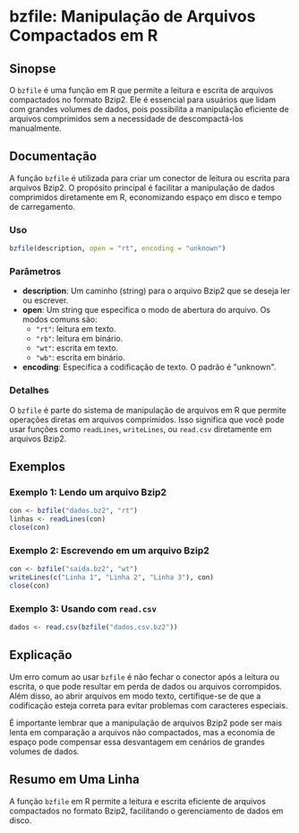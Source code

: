 <!--
Meta Description: # bzfile: Manipulação de Arquivos Compactados em R ## Sinopse O `bzfile` é uma função em R que permite a leitura e escrita de arquivos compactados no ...
Meta Keywords: arquivos, bzfile, que, bzip2, dados
-->

# bzfile: Manipulação de Arquivos Compactados em R

## Sinopse
O `bzfile` é uma função em R que permite a leitura e escrita de arquivos compactados no formato Bzip2. Ele é essencial para usuários que lidam com grandes volumes de dados, pois possibilita a manipulação eficiente de arquivos comprimidos sem a necessidade de descompactá-los manualmente.

## Documentação
A função `bzfile` é utilizada para criar um conector de leitura ou escrita para arquivos Bzip2. O propósito principal é facilitar a manipulação de dados comprimidos diretamente em R, economizando espaço em disco e tempo de carregamento.

### Uso
```R
bzfile(description, open = "rt", encoding = "unknown")
```

### Parâmetros
- **description**: Um caminho (string) para o arquivo Bzip2 que se deseja ler ou escrever.
- **open**: Um string que especifica o modo de abertura do arquivo. Os modos comuns são:
  - `"rt"`: leitura em texto.
  - `"rb"`: leitura em binário.
  - `"wt"`: escrita em texto.
  - `"wb"`: escrita em binário.
- **encoding**: Especifica a codificação de texto. O padrão é "unknown".

### Detalhes
O `bzfile` é parte do sistema de manipulação de arquivos em R que permite operações diretas em arquivos comprimidos. Isso significa que você pode usar funções como `readLines`, `writeLines`, ou `read.csv` diretamente em arquivos Bzip2.

## Exemplos
### Exemplo 1: Lendo um arquivo Bzip2
```R
con <- bzfile("dados.bz2", "rt")
linhas <- readLines(con)
close(con)
```

### Exemplo 2: Escrevendo em um arquivo Bzip2
```R
con <- bzfile("saida.bz2", "wt")
writeLines(c("Linha 1", "Linha 2", "Linha 3"), con)
close(con)
```

### Exemplo 3: Usando com `read.csv`
```R
dados <- read.csv(bzfile("dados.csv.bz2"))
```

## Explicação
Um erro comum ao usar `bzfile` é não fechar o conector após a leitura ou escrita, o que pode resultar em perda de dados ou arquivos corrompidos. Além disso, ao abrir arquivos em modo texto, certifique-se de que a codificação esteja correta para evitar problemas com caracteres especiais.

É importante lembrar que a manipulação de arquivos Bzip2 pode ser mais lenta em comparação a arquivos não compactados, mas a economia de espaço pode compensar essa desvantagem em cenários de grandes volumes de dados.

## Resumo em Uma Linha
A função `bzfile` em R permite a leitura e escrita eficiente de arquivos compactados no formato Bzip2, facilitando o gerenciamento de dados em disco.